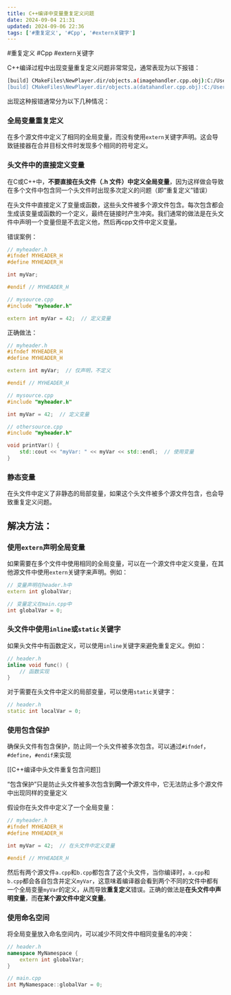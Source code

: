 ```yaml
---
title: C++编译中变量重复定义问题
date: 2024-09-04 21:31
updated: 2024-09-06 22:36
tags: ['#重复定义', '#Cpp', '#extern关键字']
---
```


#重复定义 #Cpp #extern关键字

C++编译过程中出现变量重复定义问题非常常见，通常表现为以下报错：

```bash
[build] CMakeFiles\NewPlayer.dir/objects.a(imagehandler.cpp.obj):C:/Users/ZeroHzzzz/Desktop/QT_new/src/NewPlayer/imagehandler.h:197: multiple definition of `speedlineLeft'
[build] CMakeFiles\NewPlayer.dir/objects.a(datahandler.cpp.obj):C:/Users/ZeroHzzzz/Desktop/QT_new/src/NewPlayer/imagehandler.h:197: first defined here
```

出现这种报错通常分为以下几种情况：

### 全局变量重复定义

在多个源文件中定义了相同的全局变量，而没有使用`extern`关键字声明。这会导致链接器在合并目标文件时发现多个相同的符号定义。

### 头文件中的直接定义变量

在C或C++中，**不要直接在头文件（.h 文件）中定义全局变量**，因为这样做会导致在多个文件中包含同一个头文件时出现多次定义的问题（即“重复定义”错误）

在头文件中直接定义了变量或函数，这些头文件被多个源文件包含。每次包含都会生成该变量或函数的一个定义，最终在链接时产生冲突。我们通常的做法是在头文件中声明一个变量但是不去定义他，然后再cpp文件中定义变量。

错误案例：

```cpp
// myheader.h
#ifndef MYHEADER_H
#define MYHEADER_H

int myVar;

#endif // MYHEADER_H

// mysource.cpp
#include "myheader.h"

extern int myVar = 42;  // 定义变量
```

正确做法：

```cpp
// myheader.h
#ifndef MYHEADER_H
#define MYHEADER_H

extern int myVar;  // 仅声明，不定义

#endif // MYHEADER_H

// mysource.cpp
#include "myheader.h"

int myVar = 42;  // 定义变量

// othersource.cpp
#include "myheader.h"

void printVar() {
    std::cout << "myVar: " << myVar << std::endl;  // 使用变量
}

```

### 静态变量

在头文件中定义了非静态的局部变量，如果这个头文件被多个源文件包含，也会导致重复定义问题。

## 解决方法：

### 使用`extern`声明全局变量

如果需要在多个文件中使用相同的全局变量，可以在一个源文件中定义变量，在其他源文件中使用`extern`关键字来声明。例如：

```cpp
// 变量声明在header.h中
extern int globalVar;

// 变量定义在main.cpp中
int globalVar = 0;
```

### 头文件中使用`inline`或`static`关键字

如果头文件中有函数定义，可以使用`inline`关键字来避免重复定义。例如：

```cpp
// header.h
inline void func() {
    // 函数实现
}
```

对于需要在头文件中定义的局部变量，可以使用`static`关键字：

```cpp
// header.h
static int localVar = 0;
```

### 使用包含保护

确保头文件有包含保护，防止同一个头文件被多次包含。可以通过`#ifndef`，`#define`，`#endif`来实现

[[C++编译中头文件重复包含问题]]

“包含保护”只是防止头文件被多次包含到**同一个**源文件中，它无法防止多个源文件中出现同样的变量定义

假设你在头文件中定义了一个全局变量：

```cpp
// myheader.h
#ifndef MYHEADER_H
#define MYHEADER_H

int myVar = 42;  // 在头文件中定义变量

#endif // MYHEADER_H
```

然后有两个源文件`a.cpp`和`b.cpp`都包含了这个头文件，当你编译时，`a.cpp`和`b.cpp`都会各自包含并定义`myVar`，这意味着编译器会看到两个不同的文件中都有一个全局变量`myVar`的定义，从而导致**重复定义**错误。正确的做法是**在头文件中声明变量**，而**在某个源文件中定义变量**。

### 使用命名空间

将全局变量放入命名空间内，可以减少不同文件中相同变量名的冲突：

```cpp
// header.h
namespace MyNamespace {
    extern int globalVar;
}

// main.cpp
int MyNamespace::globalVar = 0;
```
